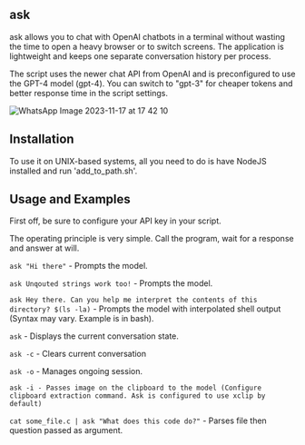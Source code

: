 ## ask
ask allows you to chat with OpenAI chatbots in a terminal without wasting the time to open a heavy browser or to switch screens. The application is lightweight and keeps one separate conversation history per process.

The script uses the newer chat API from OpenAI and is preconfigured to use the GPT-4 model (gpt-4). You can switch to "gpt-3" for cheaper tokens and better response time in the script settings.

![WhatsApp Image 2023-11-17 at 17 42 10](https://github.com/Rosbifbr/ask/assets/69912238/4126a92a-792f-4310-832a-7e4ebf65f31f)
## Installation
To use it on UNIX-based systems, all you need to do is have NodeJS installed and run 'add_to_path.sh'.

## Usage and Examples
First off, be sure to configure your API key in your script.

The operating principle is very simple. Call the program, wait for a response and answer at will.

`ask "Hi there"` - Prompts the model.

`ask Unqouted strings work too!` - Prompts the model.

`ask Hey there. Can you help me interpret the contents of this directory? $(ls -la)` - Prompts the model with interpolated shell output (Syntax may vary. Example is in bash).

`ask` - Displays the current conversation state.

`ask -c` - Clears current conversation

`ask -o` - Manages ongoing session. 

`ask -i - Passes image on the clipboard to the model (Configure clipboard extraction command. Ask is configured to use xclip by default)`

`cat some_file.c | ask "What does this code do?"` - Parses file then question passed as argument.
